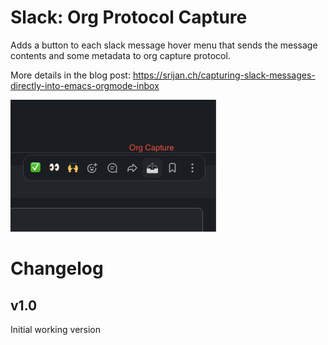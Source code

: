 # Slack: Org Protocol Capture

Adds a button to each slack message hover menu that sends the message contents and some metadata to org capture protocol.

More details in the blog post: https://srijan.ch/capturing-slack-messages-directly-into-emacs-orgmode-inbox

![Screenshot showing the capture button in the popup menu for a slack message](screenshot1.png)

# Changelog

## v1.0

Initial working version
